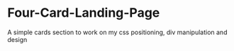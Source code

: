 # Four-Card-Landing-Page
A simple cards section to work on my css positioning, div manipulation and design
